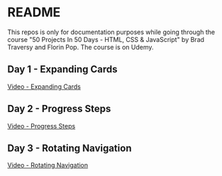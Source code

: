 # README

This repos is only for documentation purposes while going through the course "50 Projects In 50 Days - HTML, CSS & JavaScript" by Brad Traversy and Florin Pop. The course is on Udemy. 

## Day 1 - Expanding Cards

[Video - Expanding Cards](https://youtu.be/kypF_TQlE6w)

## Day 2 - Progress Steps

[Video - Progress Steps](https://youtu.be/1NlCv2AE1vU)

## Day 3 - Rotating Navigation

[Video - Rotating Navigation](https://youtube.com)
